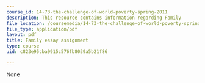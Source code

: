```yaml
---
course_id: 14-73-the-challenge-of-world-poverty-spring-2011
description: This resource contains information regarding Family
file_location: /coursemedia/14-73-the-challenge-of-world-poverty-spring-2011/c823e95cba9915c576fb8039a5b21f86_MIT14_73S11_family.pdf
file_type: application/pdf
layout: pdf
title: Family essay assignment
type: course
uid: c823e95cba9915c576fb8039a5b21f86

---
```

None